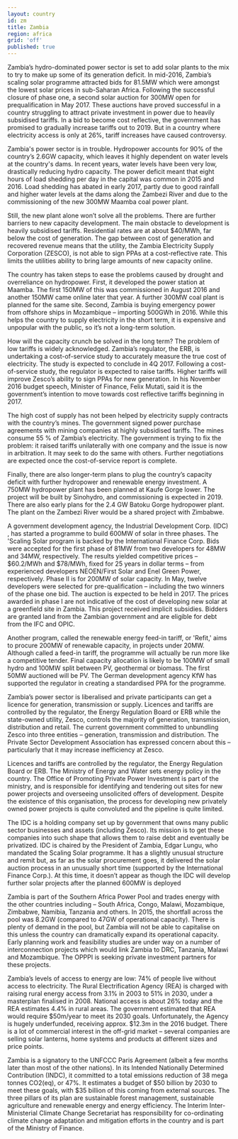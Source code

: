 ```yaml
---
layout: country
id: zm
title: Zambia
region: africa
grid: 'off'
published: true
---
```


Zambia’s hydro-dominated power sector is set to add solar plants to the mix to try to make up some of its generation deficit. In mid-2016, Zambia’s scaling solar programme attracted bids for 81.5MW which were amongst the lowest solar prices in sub-Saharan Africa. Following the successful closure of phase one, a second solar auction for 300MW open for prequalification in May 2017. These auctions have proved successful in a country struggling to attract private investment in power due to heavily subsidised tariffs. In a bid to become cost reflective, the government has promised to gradually increase tariffs out to 2019. But in a country where electricity access is only at 26%, tariff increases have caused controversy.

Zambia's power sector is in trouble. Hydropower accounts for 90% of the country’s 2.6GW capacity, which leaves it highly dependent on water levels at the country's dams. In recent years, water levels have been very low, drastically reducing hydro capacity. The power deficit meant that eight hours of load shedding per day in the capital was common in 2015 and 2016. Load shedding has abated in early 2017, partly due to good rainfall and higher water levels at the dams along the Zambezi River and due to the commissioning of the new 300MW Maamba coal power plant.

Still, the new plant alone won’t solve all the problems. There are further barriers to new capacity development. The main obstacle to development is heavily subsidised tariffs. Residential rates are at about $40/MWh, far below the cost of generation. The gap between cost of generation and recovered revenue means that the utility, the Zambia Electricity Supply Corporation (ZESCO), is not able to sign PPAs at a cost-reflective rate. This limits the utilities ability to bring large amounts of new capacity online.

The country has taken steps to ease the problems caused by drought and overreliance on hydropower. First, it developed the power station at Maamba. The first 150MW of this was commissioned in August 2016 and another 150MW came online later that year. A further 300MW coal plant is planned for the same site. Second, Zambia is buying emergency power from offshore ships in Mozambique – importing 500GWh in 2016. While this helps the country to supply electricity in the short term, it is expensive and unpopular with the public, so it’s not a long-term solution.

How will the capacity crunch be solved in the long term? The problem of low tariffs is widely acknowledged. Zambia’s regulator, the ERB, is undertaking a cost-of-service study to accurately measure the true cost of electricity. The study is expected to conclude in 4Q 2017. Following a cost-of-service study, the regulator is expected to raise tariffs. Higher tariffs will improve Zesco’s ability to sign PPAs for new generation. In his November 2016 budget speech, Minister of Finance, Felix Mutati, said it is the government’s intention to move towards cost reflective tariffs beginning in 2017.

The high cost of supply has not been helped by electricity supply contracts with the country’s mines. The government signed power purchase agreements with mining companies at highly subsidised tariffs. The mines consume 55 % of Zambia’s electricity. The government is trying to fix the problem: it raised tariffs unilaterally with one company and the issue is now in arbitration. It may seek to do the same with others. Further negotiations are expected once the cost-of-service report is complete.

Finally, there are also longer-term plans to plug the country’s capacity deficit with further hydropower and renewable energy investment. A 750MW hydropower plant has been planned at Kaufe Gorge lower. The project will be built by Sinohydro, and commissioning is expected in 2019. There are also early plans for the 2.4 GW Batoku Gorge hydropower plant. The plant on the Zambezi River would be a shared project with Zimbabwe.

A government development agency, the Industrial Development Corp. (IDC) , has started a programme to build 600MW of solar in three phases. The 'Scaling Solar program is backed by the International Finance Corp. Bids were accepted for the first phase of 81MW from two developers for 48MW and 34MW, respectively. The results yielded competitive prices – $60.2/MWh and $78/MWh, fixed for 25 years in dollar terms – from experienced developers NEOEN/First Solar and Enel Green Power, respectively. Phase II is for 200MW of solar capacity. In May, twelve developers were selected for pre-qualification – including the two winners of the phase one bid. The auction is expected to be held in 2017. The prices awarded in phase I are not indicative of the cost of developing new solar at a greenfield site in Zambia. This project received implicit subsidies. Bidders are granted land from the Zambian government and are eligible for debt from the IFC and OPIC.

Another program, called the renewable energy feed-in tariff, or 'Refit,' aims to procure 200MW of renewable capacity, in projects under 20MW. Although called a feed-in tariff, the programme will actually be run more like a competitive tender. Final capacity allocation is likely to be 100MW of small hydro and 100MW split between PV, geothermal or biomass. The first 50MW auctioned will be PV. The German development agency KfW has supported the regulator in creating a standardised PPA for the programme.

Zambia’s power sector is liberalised and private participants can get a licence for generation, transmission or supply. Licences and tariffs are controlled by the regulator, the Energy Regulation Board or ERB while the state-owned utility, Zesco, controls the majority of generation, transmission, distribution and retail. The current government committed to unbundling Zesco into three entities – generation, transmission and distribution. The Private Sector Development Association has expressed concern about this – particularly that it may increase inefficiency at Zesco.

Licences and tariffs are controlled by the regulator, the Energy Regulation Board or ERB. 
The Ministry of Energy and Water sets energy policy in the country. The Office of Promoting Private Power Investment is part of the ministry, and is responsible for identifying and tendering out sites for new power projects and overseeing unsolicited offers of development. Despite the existence of this organisation, the process for developing new privately owned power projects is quite convoluted and the pipeline is quite limited.

The IDC is a holding company set up by government that owns many public sector businesses and assets (including Zesco). Its mission is to get these companies into such shape that allows them to raise debt and eventually be privatized. IDC is chaired by the President of Zambia, Edgar Lungu, who mandated the Scaling Solar programme. It has a slightly unusual structure and remit but, as far as the solar procurement goes, it delivered the solar auction process in an unusually short time (supported by the International Finance Corp.). At this time, it doesn’t appear as though the IDC will develop further solar projects after the planned 600MW is deployed

Zambia is part of the Southern Africa Power Pool and trades energy with the other countries including – South Africa, Congo, Malawi, Mozambique, Zimbabwe, Namibia, Tanzania and others. In 2015, the shortfall across the pool was 8.2GW (compared to 47GW of operational capacity). There is plenty of demand in the pool, but Zambia will not be able to capitalise on this unless the country can dramatically expand its operational capacity. Early planning work and feasibility studies are under way on a number of interconnection projects which would link Zambia to DRC, Tanzania, Malawi and Mozambique. The OPPPI is seeking private investment partners for these projects.

Zambia’s levels of access to energy are low: 74% of people live without access to electricity. The Rural Electrification Agency (REA) is charged with raising rural energy access from 3.1% in 2003 to 51% in 2030, under a masterplan finalised in 2008. National access is about 26% today and the REA estimates 4.4% in rural areas. The government estimated that REA would require $50m/year to meet its 2030 goals. Unfortunately, the Agency is hugely underfunded, receiving approx. $12.3m in the 2016 budget. There is a lot of commercial interest in the off-grid market – several companies are selling solar lanterns, home systems and products at different sizes and price points.

Zambia is a signatory to the UNFCCC Paris Agreement (albeit a few months later than most of the other nations). In its Intended Nationally Determined Contribution (INDC), it committed to a total emissions reduction of 38 mega tonnes CO2(eq), or 47%. It estimates a budget of $50 billion by 2030 to meet these goals, with $35 billion of this coming from external sources. The three pillars of its plan are sustainable forest management, sustainable agriculture and renewable energy and energy efficiency. The Interim Inter-Ministerial Climate Change Secretariat has responsibility for co-ordinating climate change adaptation and mitigation efforts in the country and is part of the Ministry of Finance.
